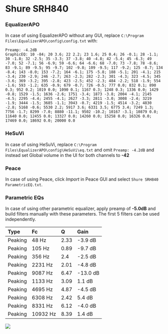 # Shure SRH840

### EqualizerAPO
In case of using EqualizerAPO without any GUI, replace `C:\Program Files\EqualizerAPO\config\config.txt`
with:
```
Preamp: -4.2dB
GraphicEQ: 10 -84; 20 3.6; 22 2.2; 23 1.6; 25 0.4; 26 -0.1; 28 -1.1; 30 -1.8; 32 -2.5; 35 -3.3; 37 -3.8; 40 -4.8; 42 -5.4; 45 -6.3; 49 -7.0; 52 -7.1; 56 -6.9; 59 -6.6; 64 -6.6; 68 -7.0; 73 -7.8; 78 -8.6; 83 -9.1; 89 -9.5; 95 -9.7; 102 -9.8; 109 -9.5; 117 -9.2; 125 -8.7; 134 -8.4; 143 -8.0; 153 -7.2; 164 -6.1; 175 -5.8; 188 -5.1; 201 -4.1; 215 -3.4; 230 -2.9; 246 -2.7; 263 -2.3; 282 -2.3; 301 -4.3; 323 -4.5; 345 -3.6; 369 -3.2; 395 -2.8; 423 -2.5; 452 -2.3; 484 -2.2; 518 -1.9; 554 -1.6; 593 -1.2; 635 -0.9; 679 -0.7; 726 -0.5; 777 0.0; 832 0.1; 890 0.3; 952 0.2; 1019 0.0; 1090 0.1; 1167 0.3; 1248 0.3; 1336 0.0; 1429 -0.8; 1529 -1.5; 1636 -2.6; 1751 -3.4; 1873 -3.8; 2004 -4.1; 2145 -4.5; 2295 -4.4; 2455 -4.1; 2627 -3.3; 2811 -3.0; 3008 -2.4; 3219 -1.9; 3444 -1.5; 3685 -1.1; 3943 -0.7; 4219 -1.5; 4514 -3.2; 4830 -2.8; 5168 -0.6; 5530 2.2; 5917 3.6; 6331 3.5; 6775 3.4; 7249 1.3; 7756 -1.7; 8299 -7.0; 8880 -11.1; 9502 -10.2; 10167 -3.1; 10879 0.0; 11640 0.0; 12455 0.0; 13327 0.0; 14260 0.0; 15258 0.0; 16326 0.0; 17469 0.0; 18692 0.0; 20000 0.0
```

### HeSuVi
In case of using HeSuVi, replace `C:\Program Files\EqualizerAPO\config\HeSuVi\eq.txt` and omit `Preamp:
-4.2dB` and instead set Global volume in the UI for both channels to **-42**

### Peace
In case of using Peace, click *Import* in Peace GUI and select `Shure SRH840 ParametricEQ.txt`.

### Parametric EQs
In case of using other parametric equalizer, apply preamp of **-5.0dB** and build filters manually with
these parameters. The first 5 filters can be used independently.

| Type    | Fc       |    Q | Gain     |
|:--------|:---------|:-----|:---------|
| Peaking | 48 Hz    | 2.33 | -3.9 dB  |
| Peaking | 105 Hz   | 0.89 | -9.7 dB  |
| Peaking | 356 Hz   | 2.4  | -2.5 dB  |
| Peaking | 2231 Hz  | 2.01 | -4.8 dB  |
| Peaking | 9087 Hz  | 6.47 | -13.0 dB |
| Peaking | 1133 Hz  | 3.09 | 1.1 dB   |
| Peaking | 4695 Hz  | 4.87 | -4.5 dB  |
| Peaking | 6308 Hz  | 2.42 | 5.4 dB   |
| Peaking | 8331 Hz  | 6.12 | -4.0 dB  |
| Peaking | 10932 Hz | 8.39 | 1.4 dB   |

![](https://raw.githubusercontent.com/jaakkopasanen/AutoEq/master/results/headphonecom/sbaf-serious/Shure%20SRH840/Shure%20SRH840.png)